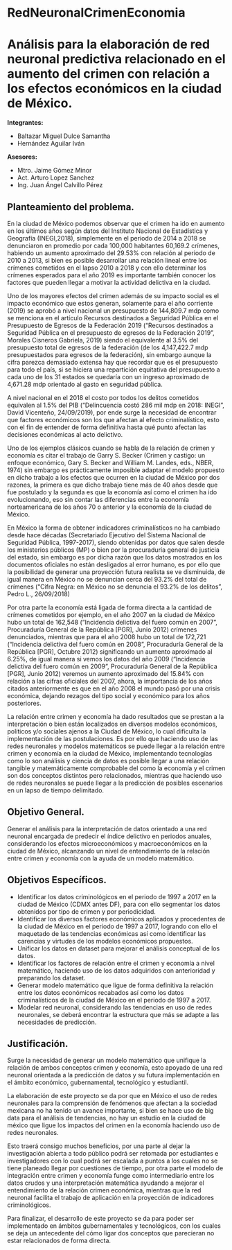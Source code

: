# RedNeuronalCrimenEconomia
<h1>Análisis para la elaboración de red neuronal predictiva relacionado en el aumento del crimen con relación a los efectos económicos en la ciudad de México.</h1>



<b>Integrantes:</b>
<ul>
  <li>Baltazar Miguel Dulce Samantha</li>
  <li>Hernández Aguilar Iván</li>
</ul>
<b>Asesores:</b>
  <ul>
    <li>Mtro. Jaime Gómez Minor</li>
    <li>Act. Arturo Lopez Sanchez</li>
    <li>Ing. Juan Ángel Calvillo Pérez</li>
  </ul>


<h2>Planteamiento del problema.</h2>

<p>En la ciudad de México podemos observar que el crimen ha ido en aumento en los últimos años según datos del Instituto Nacional de Estadística y Geografía (INEGI,2018), simplemente en el periodo de 2014 a 2018 se denunciaron en promedio por cada 100,000 habitantes 60,169.2 crímenes, habiendo un aumento aproximado del 29.53% con relación al periodo de 2010 a 2013, si bien es posible desarrollar una relación lineal entre los crímenes cometidos en el lapso 2010 a 2018 y con ello determinar los crímenes esperados para el año 2019 es importante también conocer los factores que pueden llegar a motivar la actividad delictiva en la ciudad.</p>

<p>Uno de los mayores efectos del crimen además de su impacto social es el impacto económico que estos generan, solamente para el año corriente (2019) se aprobó a nivel nacional un presupuesto de 144,809.7 mdp como se menciona en el artículo Recursos destinados a Seguridad Pública en el Presupuesto de Egresos de la Federación 2019 (“Recursos destinados a Seguridad Pública en el presupuesto de egresos de la Federación 2019”, Morales Cisneros Gabriela, 2019) siendo el equivalente al 3.5% del presupuesto total de egresos de la federación (de los 4,147,422.7 mdp presupuestados para egresos de la federación), sin embargo aunque la cifra parezca demasiado extensa hay que recordar que es el presupuesto para todo el país, si se hiciera una repartición equitativa del presupuesto a cada uno  de los 31 estados se quedaría con un ingreso aproximado de 4,671.28 mdp orientado al gasto en seguridad pública.</p>

<p>A nivel nacional en el 2018 el costo por todos los delitos cometidos equivalen al 1.5% del PIB (“Delincuencia costó 286 mil mdp en 2018: INEGI”, David Vicenteño, 24/09/2019), por ende surge la necesidad de encontrar que factores económicos son los que afectan al efecto criminalístico, esto con el fin de entender de forma definitiva hasta qué punto afectan las decisiones económicas al acto delictivo.</p>

<p>Uno de los ejemplos clásicos cuando se habla de la relación de crimen y economía es citar el trabajo de Garry S. Becker (Crimen y castigo: un enfoque económico, Gary S. Becker and William M. Landes, eds., NBER, 1974) sin embargo es prácticamente imposible adaptar el modelo propuesto en dicho trabajo a los efectos que ocurren en la ciudad de México por dos razones, la primera es que dicho trabajo tiene más de 40 años desde que fue postulado y la segunda es que la economía así como el crimen ha ido evolucionando, eso sin contar las diferencias entre la economía norteamericana de los años 70 o anterior y la economía de la ciudad de México.</p>

<p>En México la forma de obtener indicadores criminalísticos no ha cambiado desde hace décadas (Secretariado Ejecutivo del Sistema Nacional de Seguridad Pública, 1997-2017), siendo obtenidas por  datos que salen desde los ministerios públicos (MP) o bien por la procuraduría general de justicia del estado, sin embargo es por dicha razón que los datos mostrados en los documentos oficiales no están desligados al error humano, es por ello que la posibilidad de generar una proyección futura realista se ve disminuida, de igual manera en México no se denuncian cerca del 93.2% del total de crímenes (“Cifra Negra: en México no se denuncia el 93.2% de los delitos”, Pedro L., 26/09/2018)</p>

<p>Por otra parte la economía está ligada de forma directa a la cantidad de crímenes cometidos por ejemplo, en el año 2007 en la ciudad de México hubo un total de 162,548 (“Incidencia delictiva del fuero común en 2007”, Procuraduría General de la República [PGR], Junio 2012) crímenes denunciados, mientras que para el año 2008 hubo un total de 172,721 (“Incidencia delictiva del fuero común en 2008”, Procuraduría General de la República [PGR], Octubre 2012) significando un aumento aproximado al 6.25%, de igual manera si vemos los datos del año 2009 (“Incidencia delictiva del fuero común en 2009”, Procuraduría General de la República [PGR], Junio 2012) veremos un aumento aproximado del 15.84% con relación a las cifras oficiales del 2007, ahora, la importancia de los años citados anteriormente es que en el año 2008 el mundo pasó por una crisis económica, dejando rezagos del tipo social y económico para los años posteriores.</p>

<p>La relación entre crimen y economía ha dado resultados que se prestan a la interpretación o bien están localizados en diversos modelos económicos, políticos y/o sociales ajenos a la Ciudad de México, lo cual dificulta la implementación de las postulaciones. Es por ello que haciendo uso de las redes neuronales y modelos matemáticos se puede llegar a la relación entre crimen y economía en la ciudad de México, implementando tecnologías como lo son análisis y ciencia de datos es posible llegar a una relación tangible y matemáticamente comprobable del como la economía y el crimen son dos conceptos distintos pero relacionados, mientras que haciendo uso de redes neuronales se puede llegar a la predicción de posibles escenarios en un lapso de tiempo delimitado.</p>

<h2>Objetivo General.</h2>

<p>Generar el análisis para la interpretación de datos orientado a una red neuronal encargada de predecir el índice delictivo en periodos anuales, considerando los efectos microeconómicos y macroeconómicos en la ciudad de México, alcanzando un nivel de entendimiento de la relación entre crimen y economía con la ayuda de un modelo matemático.</p>

<h2>Objetivos Específicos.</h2>
<ul>
<li>Identificar los datos criminológicos en el periodo de 1997 a 2017 en la ciudad de México (CDMX antes DF), para con ello segmentar los datos obtenidos por tipo de crimen y por periodicidad.</li>
<li>Identificar los diversos factores económicos aplicados y procedentes de la ciudad de México en el periodo de 1997 a 2017, logrando con ello el maquetado de las tendencias económicas así como identificar las carencias y virtudes de los modelos económicos propuestos.</li>
<li>Unificar los datos en dataset para mejorar el análisis conceptual de los datos. </li>
<li>Identificar los factores de relación entre el crimen y economía a nivel matemático,  haciendo uso de los datos adquiridos con anterioridad y preparando los dataset.</li>
<li>Generar modelo matemático que ligue de forma definitiva la relación entre los datos económicos recabados así como los datos criminalísticos de la ciudad de México en el periodo de 1997 a 2017. </li>
<li>Modelar red neuronal, considerando las tendencias en uso de redes neuronales, se deberá encontrar la estructura que más se adapte a las necesidades de predicción.</li>
</ul>

<h2>Justificación.</h2>
 
<p>Surge la necesidad de generar un modelo matemático que unifique la relación de ambos conceptos crimen y economía, esto apoyado de una red neuronal orientada a la predicción de datos y su futura implementación en el ámbito económico, gubernamental, tecnológico y estudiantil.</p>

<p>La elaboración de este proyecto se da por que en México el uso de redes neuronales para la comprensión de fenómenos que afectan a la sociedad mexicana no ha tenido un avance importante, si bien se hace uso de big data para el análisis de tendencias, no hay un estudio en la ciudad de méxico que ligue los impactos del crimen en la economía haciendo uso de redes neuronales.</p>

<p>Esto traerá consigo muchos beneficios, por una parte al dejar la investigación abierta a todo público podrá ser retomada por estudiantes e investigadores con lo cual podrá ser escalada a puntos a los cuales no se tiene planeado llegar por cuestiones de tiempo, por otra parte el modelo de integración entre crimen y economía funge como intermediario entre los datos crudos y una interpretación matemática ayudando a mejorar el entendimiento de la relación crimen económica, mientras que la red neuronal facilita el trabajo de aplicación en la proyección de indicadores criminológicos.</p>

<p>Para finalizar, el desarrollo de este proyecto se da para poder ser implementado en ámbitos gubernamentales y tecnológicos, con los cuales se deja un antecedente del cómo ligar dos conceptos que parecieran no estar relacionados de forma directa.</p>
